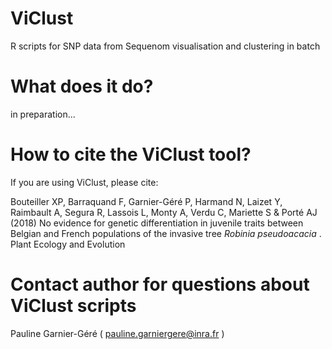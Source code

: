# ViClust
R scripts for SNP data from Sequenom visualisation and clustering in batch

# What does it do?
in preparation...

# How to cite the ViClust tool?

If you are using ViClust, please cite:

Bouteiller XP, Barraquand F, Garnier-Géré P, Harmand N, Laizet Y, Raimbault A, Segura R, Lassois L,
Monty A, Verdu C, Mariette S & Porté AJ (2018) No evidence for genetic differentiation in juvenile traits between Belgian
and French populations of the invasive tree <i>Robinia pseudoacacia </i>. Plant Ecology and Evolution 

# Contact author for questions about ViClust scripts
Pauline Garnier-Géré ( pauline.garniergere@inra.fr )
